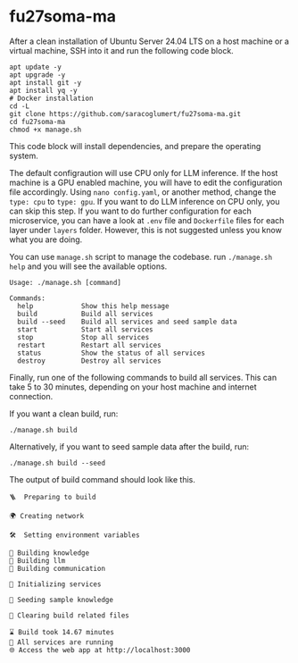 # fu27soma-ma

After a clean installation of Ubuntu Server 24.04 LTS on a host machine or a virtual machine, SSH into it and run the following code block.

```
apt update -y
apt upgrade -y
apt install git -y
apt install yq -y
# Docker installation
cd -L
git clone https://github.com/saracoglumert/fu27soma-ma.git
cd fu27soma-ma
chmod +x manage.sh
```

This code block will install dependencies, and prepare the operating system. 

The default configraution will use CPU only for LLM inference. If the host machine is a GPU enabled machine, you will have to edit the configuration file accordingly.  Using `nano config.yaml`, or another method, change the `type: cpu` to `type: gpu`. If you want to do LLM inference on CPU only, you can skip this step. If you want to do further configuration for each microservice, you can have a look at `.env` file and `Dockerfile` files for each layer under `layers` folder. However, this is not suggested unless you know what you are doing.

You can use `manage.sh` script to manage the codebase. run `./manage.sh help` and you will see the available options.
```
Usage: ./manage.sh [command]

Commands:
  help            Show this help message
  build           Build all services
  build --seed    Build all services and seed sample data
  start           Start all services
  stop            Stop all services
  restart         Restart all services
  status          Show the status of all services
  destroy         Destroy all services
```

Finally, run one of the following commands to build all services. This can take 5 to 30 minutes, depending on your host machine and internet connection.

If you want a clean build, run:
```
./manage.sh build
```
Alternatively, if you want to seed sample data after the build, run:
```
./manage.sh build --seed
```

The output of build command should look like this.
```
🪜  Preparing to build

🌍 Creating network

🛠️  Setting environment variables

🚀 Building knowledge
🚀 Building llm
🚀 Building communication

💨 Initializing services

🌱 Seeding sample knowledge

🧹 Clearing build related files

⌛️ Build took 14.67 minutes
🎉 All services are running
🌐 Access the web app at http://localhost:3000
```